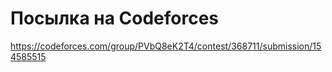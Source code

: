 # Посылка на Codeforces
https://codeforces.com/group/PVbQ8eK2T4/contest/368711/submission/154585515

